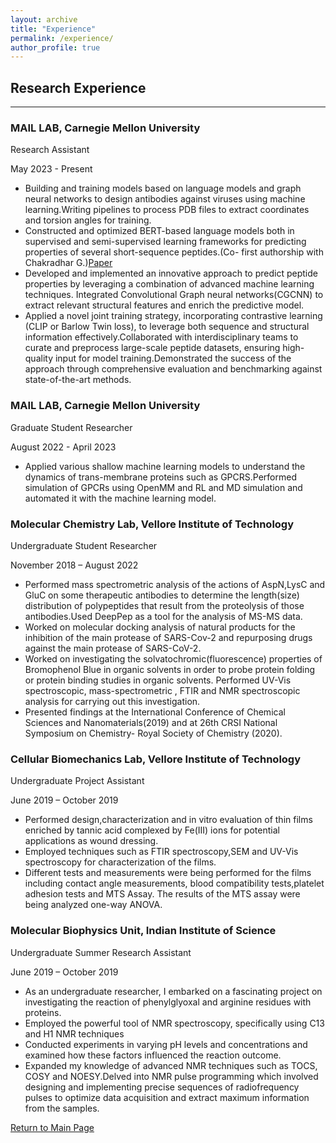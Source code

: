 ```yaml
---
layout: archive
title: "Experience"
permalink: /experience/
author_profile: true
---
```

## Research Experience
------
### MAIL LAB, Carnegie Mellon University
Research Assistant

May 2023 - Present
  * Building and training models based on language models and graph neural networks to design antibodies against viruses using machine learning.Writing pipelines to process PDB files to extract coordinates and torsion angles for training.
  * Constructed and optimized BERT-based language models both in supervised and semi-supervised learning frameworks for predicting properties of several short-sequence peptides.(Co- first authorship with Chakradhar G.)[Paper](https://drive.google.com/file/d/1FvpBwEah6IGQ-XkaWoh5FrzDvzxarYj9/view?usp=sharing)
  * Developed and implemented an innovative approach to predict peptide properties by leveraging a combination of advanced machine learning techniques. Integrated Convolutional Graph neural networks(CGCNN) to extract relevant structural features and enrich the predictive model.
  * Applied a novel joint training strategy, incorporating contrastive learning (CLIP or Barlow Twin loss), to leverage both sequence and structural information effectively.Collaborated with interdisciplinary teams to curate and preprocess large-scale peptide datasets, ensuring high-quality input for model training.Demonstrated the success of the approach through comprehensive evaluation and benchmarking against state-of-the-art methods.

### MAIL LAB, Carnegie Mellon University
Graduate Student Researcher

August 2022 - April 2023
  * Applied various shallow machine learning models to understand the dynamics of trans-membrane
  proteins such as GPCRS.Performed simulation of GPCRs using OpenMM and RL and MD simulation and
  automated it with the machine learning model.

### Molecular Chemistry Lab, Vellore Institute of Technology
Undergraduate Student Researcher

November 2018 – August 2022
  * Performed mass spectrometric analysis of the actions of AspN,LysC and GluC on some
  therapeutic antibodies to determine the length(size) distribution of polypeptides that result from
  the proteolysis of those antibodies.Used DeepPep as a tool for the analysis of MS-MS data.
  * Worked on molecular docking analysis of natural products for the inhibition of the main protease
  of SARS-Cov-2 and repurposing drugs against the main protease of SARS-CoV-2.
  * Worked on investigating the solvatochromic(fluorescence) properties of Bromophenol Blue in
  organic solvents in order to probe protein folding or protein binding studies in organic solvents.
  Performed UV-Vis spectroscopic, mass-spectrometric , FTIR and NMR spectroscopic analysis for
  carrying out this investigation.
  * Presented findings at the International Conference of Chemical Sciences and
  Nanomaterials(2019) and at 26th CRSI National Symposium on Chemistry- Royal Society of
  Chemistry (2020).

### Cellular Biomechanics Lab, Vellore Institute of Technology
Undergraduate Project Assistant

June 2019 – October 2019
  * Performed design,characterization and in vitro evaluation of thin films enriched by tannic acid
  complexed by Fe(III) ions for potential applications as wound dressing.
  * Employed techniques such as FTIR spectroscopy,SEM and UV-Vis spectroscopy for
  characterization of the films.
  * Different tests and measurements were being performed for the films including contact angle
  measurements, blood compatibility tests,platelet adhesion tests and MTS Assay. The results of
  the MTS assay were being analyzed one-way ANOVA.

### Molecular Biophysics Unit, Indian Institute of Science
Undergraduate Summer Research Assistant

June 2019 – October 2019
  * As an undergraduate researcher, I embarked on a fascinating project on investigating the reaction
  of phenylglyoxal and arginine residues with proteins.
  * Employed the powerful tool of NMR spectroscopy, specifically using C13 and H1 NMR
  techniques
  * Conducted experiments in varying pH levels and concentrations and examined how these factors
  influenced the reaction outcome.
  * Expanded my knowledge of advanced NMR techniques such as TOCS, COSY and NOESY.Delved into NMR pulse programming which involved designing and implementing precise sequences of radiofrequency pulses to optimize data acquisition and extract maximum
  information from the samples.

[Return to Main Page](https://adritad.github.io)
